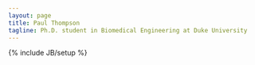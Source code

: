```yaml
---
layout: page
title: Paul Thompson
tagline: Ph.D. student in Biomedical Engineering at Duke University
---
```

{% include JB/setup %}



